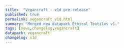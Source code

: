 ```yaml
---
title:  "Vegancraft - v1d pre-release"
published: true
permalink: vegancraft_v1d.html
summary: "Merged new datapack Ethical Textiles v1."
tags: [news,changelog,vegancraft]
datapack: vegancraft
changelog: v1d
---
```

